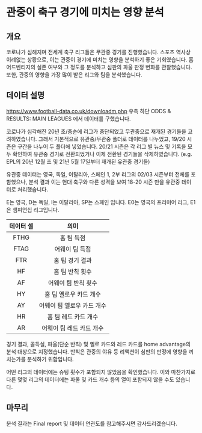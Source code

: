 # 관중이 축구 경기에 미치는 영향 분석

## 개요

코로나가 심해지며 전세계 축구 리그들은 무관중 경기를 진행했습니다. 스포츠 역사상 이례없는 상황으로, 이는 관중이 경기에 미치는 영향을 분석하기 좋은 기회였습니다.
홈 어드벤티지의 실존 여부와 그 정도를 분석하고 심판의 파울 판정 변화를 관찰했습니다. 또한, 관중의 영향을 가장 많이 받은 리그와 팀을 분석했습니다.

## 데이터 설명
https://www.football-data.co.uk/downloadm.php
우측 하단 ODDS & RESULTS: MAIN LEAGUES 에서 데이터를 구했습니다.


코로나가 심각해진 20년 초/중순에 리그가 중단되었고 무관중으로 재개된 경기들을 고려하였습니다.
그래서 기본적으로 유관중/무관중 폴더로 데이터를 나누었고, 19/20 시즌은 구간을 나누어 두 폴더에 넣었습니다.
20/21 시즌은 각 리그 별 뉴스 및 기록을 모두 확인하여 유관중 경기로 전환되었거나 이제 전환된 경기들을 삭제하였습니다.
(e.g. EPL의 20년 12월 초 및 21년 5월 17일부터 재개된 유관중 경기들)


유관중 데이터는 영국, 독일, 이탈리아, 스페인 1, 2부 리그의 02/03 시즌부터 전체를 포함했으나, 분석 결과 이는 현대 축구와 다른 성격을 보여 18-20 시즌 만을 유관중 데이터로 처리했습니다.


E는 영국, D는 독일, I는 이탈리아, SP는 스페인 입니다. E0는 영국의 프리미어 리그, E1은 챔피언십 리그입니다.


| 데이터 셀 | 의미 |
|:---:|:---:|
| FTHG | 홈 팀 득점 |
| FTAG | 어웨이 팀 득점 |
| FTR | 홈 팀 경기 결과 |
| HF | 홈 팀 반칙 횟수 |
| AF | 어웨이 팀 반칙 횟수 |
| HY | 홈 팀 옐로우 카드 개수 |
| AY | 어웨이 팀 옐로우 카드 개수 |
| HR | 홈 팀 레드 카드 개수 |
| AR | 어웨이 팀 레드 카드 개수 |


경기 결과, 골득실, 파울(단순 반칙) 및 옐로 카드와 레드 카드를 home advantage의 분석 대상으로 지정했습니다.
반칙은 관중의 야유 등 리액션이 심판의 판정에 영향을 끼치는가를 분석하기 위함입니다.


어떤 리그의 데이터에는 슈팅 횟수가 포함되지 않았음을 확인했습니다.
이와 마찬가지로 다른 몇몇 리그의 데이터에는 파울 및 카드 개수 등의 열이 포함되지 않을 수도 있습니다.

## 마무리
분석 결과는 Final report 및 데이터 연관도를 참고해주시면 감사드리겠습니다.
